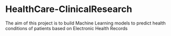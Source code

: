 # HealthCare-ClinicalResearch
The aim of this project is to build Machine Learning models to predict health conditions of patients based on Electronic Health Records
